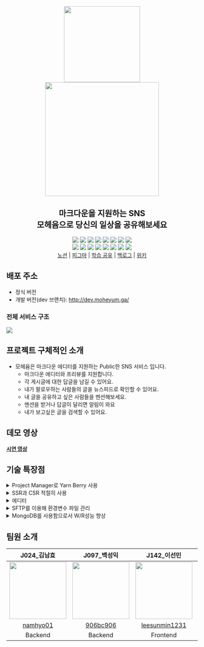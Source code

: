 
<div align="center">
    <div>
        <img src="https://i.imgur.com/3nQKUuw.png" width="200" >  
        <br>
        <img src="https://i.imgur.com/dmdTV1Q.png" width="300"> 
    </div>
    <h2>
        마크다운을 지원하는 SNS <br> 모헤윰으로 당신의 일상을 공유해보세요      
    </h2>
</div>
<div align="center">
    <img src="https://img.shields.io/badge/Next.js-13.0.3-000000?logo=next.js&logoColor=black">
    <img src="https://img.shields.io/badge/React-18.2.0-61DAFB?logo=react">
    <img src="https://img.shields.io/badge/NestJS-9.1.4-E0234E?logo=nestjs">
    <img src="https://img.shields.io/badge/Recoil-0.7.6-blue">
    <img src="https://img.shields.io/badge/Mongoose-9.2.1-000000">
    <img src="https://img.shields.io/badge/MongoDB-6.0.2-47A248?logo=mongodb">
    <img src="https://img.shields.io/badge/Redis-7.0.5-DC382D?logo=redis">
    <img src="https://img.shields.io/badge/TypeScript-4.8.4-3178C6?logo=typescript">
</div>
<div align="center">
    <img src="https://img.shields.io/badge/Emotion-11.10.5-yellow">
    <img src="https://img.shields.io/badge/Yarn--Berry-3.2.4-2C8EBB?logo=yarn">
    <img src="https://img.shields.io/badge/Naver Cloud Platform-green?logo=naver">
    <img src="https://img.shields.io/badge/GitHub Actions--2088FF?logo=github actions">
    <img src="https://img.shields.io/badge/PM2--2B037A?logo=pm2">
    <img src="https://img.shields.io/badge/NGINX--009639?logo=nginx">
    <img src="https://img.shields.io/badge/Figma--F24E1E?logo=figma">
    <img src="https://img.shields.io/badge/SFTP--blue">
</div>

<div align="center">
    <a href="https://polarlsm.notion.site/Moheyum-4c54f7ce6bc348bd84121578d4079b50">노션</a> |
    <a href="https://www.figma.com/file/bUlrkKtjfXPfHvdIvLuXvc/Moheyum?node-id=158%3A1655&t=U1UrufRdVG1ntwB2-0">피그마</a> |
    <a href="https://polarlsm.notion.site/TIL-07a41dada35841aeb396e9a73c14ff4e">학습 공유</a> | 
    <a href="https://github.com/orgs/boostcampwm-2022/projects/68/views/6">백로그</a> |
    <a href="https://github.com/boostcampwm-2022/web34-moheyum/wiki">위키</a> 
</div>  

## 배포 주소
- 정식 버전
- 개발 버전(dev 브랜치): http://dev.moheyum.ga/

### 전체 서비스 구조
![](https://i.imgur.com/vC130DL.png)
## 프로젝트 구체적인 소개
- 모헤윰은 마크다운 에디터를 지원하는 Public한 SNS 서비스 입니다.
    - 마크다운 에디터와 프리뷰를 지원합니다.
    - 각 게시글에 대한 답글을 남길 수 있어요.
    - 내가 팔로우하는 사람들의 글을 뉴스피드로 확인할 수 있어요.
    - 내 글을 공유하고 싶은 사람들을 멘션해보세요.
    - 멘션을 받거나 답글이 달리면 알림이 와요
    - 내가 보고싶은 글을 검색할 수 있어요.

## 데모 영상
**[시연 영상](https://youtu.be/1vs4SEbdDDM)**
## 기술 특장점
<details>
<summary>Project Manager로 Yarn Berry 사용</summary><br>
    
**npm**으로 하는 의존성 관리가 **peer dependency**의 issue가 있어 비효율 적이다라는 점에 고민을 했습니다.  
pnpm과 yarn을 각각 사용한 후 장단점을 비교해 yarn berry를 선택 했습니다. [관련 자료](https://polarlsm.notion.site/npm-vs-yarn-vs-pnpm-19e27435675c48449f6e33db147bb3b4)
- yarn을 선택 한 후, **패키지 용량**이 눈에 띄게 줄어들었습니다 
- 의존성 위치를 node_moudles 순회로 찾을 필요가 없기에, import에 걸리는 시간 단축되었습니다.
- 패키지 설치에 npm_modules 폴더를 생성을 안해도 되기에 시간이 단축되었습니다.  
</details>

<details>
<summary>SSR과 CSR 적절히 사용</summary><br>
현재 포스트 내용을 불러오는 과정은 SSR을 사용하여 Pre-rendering이 되도록 하고
사용자 인터랙션이 있는 작업은 CSR로 작업하여 사용자 경험성을 챙겼습니다.
</details>
<details>
<summary>에디터</summary>
갓 우재
</details>

<details>
<summary>SFTP를 이용해 환경변수 파일 관리</summary><br>

**환경변수 파일**을 팀원끼리만 공유해야하고, 동기화를 해주어야 한다고 생각하였습니다.
많은 방법중에 저희는 SFTP를 선택하여 환경변수 파일 뿐만 아닌 서버 계정 등 민감한 정보를 공유하였습니다
- vscode Extension의 SFTP가 있어 팀원 모두가 확장 프로그램을 통해 쉽게 접속할 수 있는 장점이 있었습니다
- SFTP를 개발서버에도 연동(?)을 해 환경변수로서 사용이 됩니다. => 이부분 성익님이 보강해주실수 있으실까요?
</details>

<details>
<summary>MongoDB를 사용함으로서 W/R성능 향상</summary><br>

SNS로서 많은 글이 써지고, 읽게 될 것이라는 판단이 들어 MongoDB를 선택하였습니다
- **Mongoose**를 ORM으로 사용해 개발에 편리성을 챙겼습니다
- **Schema-less** 구조여서 피쳐를 줄이거나 추가할 때 유연하게 필드를 추가 가능하였습니다
</details>

## 팀원 소개
<div align="center">
    
| J024_김남효 | J097_백성익 | J142_이선민 | J149_이우재 |
|:--------:|:--------:|:--------:|:--------:|
| <img src="https://user-images.githubusercontent.com/34156840/205316100-a536737c-6ace-48dc-9aac-db4ad38987a5.png" height="150" width="150"> | <img src="https://user-images.githubusercontent.com/34156840/205315809-53734bff-f9fe-4fd6-9f96-6df49c561c2d.png" height="150" width="150"> | <img src="https://i.imgur.com/ZWoDvw3.jpg" height="150" width="150"> | <img src="https://i.imgur.com/tYBm2VJ.jpg" height="150" width="150"> |
| [namhyo01](https://github.com/namhyo01) | [906bc906](https://github.com/906bc906) | [leesunmin1231](https://github.com/leesunmin1231) | [prayinforrain](https://github.com/prayinforrain) |
| Backend | Backend | Frontend | Frontend |
</div>


